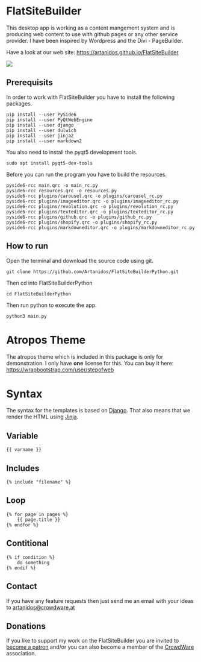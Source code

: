 # FlatSiteBuilder

This desktop app is working as a content mangement system and is producing web content to use with github pages or any other service provider.
I have been inspired by Wordpress and the Divi - PageBuilder.

Have a look at our web site: https://artanidos.github.io/FlatSiteBuilder

![](FlatSiteBuilder.png)

## Prerequisits
In order to work with FlatSiteBuilder you have to install the following packages.  
```console
pip install --user PySide6
pip install --user PyQtWebEngine
pip install --user django
pip install --user dulwich
pip install --user jinja2
pip install --user markdown2
```

You also need to install the pyqt5 development tools.
```console
sudo apt install pyqt5-dev-tools
```  

Before you can run the program you have to build the resources.
```console
pyside6-rcc main.qrc -o main_rc.py
pyside6-rcc resources.qrc -o resources.py
pyside6-rcc plugins/carousel.qrc -o plugins/carousel_rc.py
pyside6-rcc plugins/imageeditor.qrc -o plugins/imageeditor_rc.py
pyside6-rcc plugins/revolution.qrc -o plugins/revolution_rc.py
pyside6-rcc plugins/texteditor.qrc -o plugins/texteditor_rc.py
pyside6-rcc plugins/github.qrc -o plugins/github_rc.py
pyside6-rcc plugins/shopify.qrc -o plugins/shopify_rc.py
pyside6-rcc plugins/markdowneditor.qrc -o plugins/markdowneditor_rc.py
```

## How to run
Open the terminal and download the source code using git.
```console
git clone https://github.com/Artanidos/FlatSiteBuilderPython.git
```
Then cd into FlatSiteBuilderPython
```console
cd FlatSiteBuilderPython
```
Then run python to execute the app.
```console
python3 main.py
```


# Atropos Theme
The atropos theme which is included in this package is only for demonstration.
I only have **one** license for this.
You can buy it here: https://wrapbootstrap.com/user/stepofweb

# Syntax
The syntax for the templates is based on [Django](https://www.djangoproject.com/start/). That also means that we render the HTML using [Jinja](https://palletsprojects.com/p/jinja/).

## Variable
```django
{{ varname }}
```

## Includes
```django
{% include "filename" %}
```

## Loop
```django
{% for page in pages %}
    {{ page.title }}
{% endfor %}
```

## Contitional
```django
{% if condition %}
    do something
{% endif %}
```

## Contact
If you have any feature requests then just send me an email with your ideas to artanidos@crowdware.at

## Donations
If you like to support my work on the FlatSiteBuilder you are invited to [become a patron](https://www.patreon.com/artananda) and/or you can also become a member of the [CrowdWare](https://www.crowdware.at) association. 



